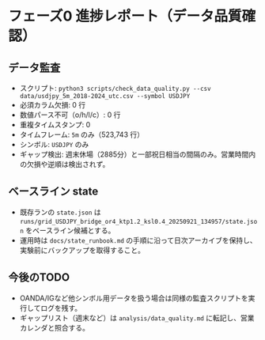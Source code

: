 # フェーズ0 進捗レポート（データ品質確認）

## データ監査
- スクリプト: `python3 scripts/check_data_quality.py --csv data/usdjpy_5m_2018-2024_utc.csv --symbol USDJPY`
- 必須カラム欠損: 0 行
- 数値パース不可（o/h/l/c）: 0 行
- 重複タイムスタンプ: 0
- タイムフレーム: `5m` のみ（523,743 行）
- シンボル: `USDJPY` のみ
- ギャップ検出: 週末休場（2885分）と一部祝日相当の間隔のみ。営業時間内の欠損や逆順は検出されず。

## ベースライン state
- 既存ランの `state.json` は `runs/grid_USDJPY_bridge_or4_ktp1.2_ksl0.4_20250921_134957/state.json` をベースライン候補とする。
- 運用時は `docs/state_runbook.md` の手順に沿って日次アーカイブを保持し、実験前にバックアップを取得すること。

## 今後のTODO
- OANDA/IGなど他シンボル用データを扱う場合は同様の監査スクリプトを実行してログを残す。
- ギャップリスト（週末など）は `analysis/data_quality.md` に転記し、営業カレンダと照合する。
